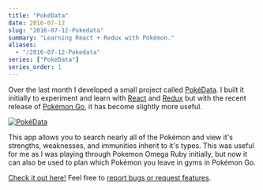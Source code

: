 ```yaml
---
title: "PokéData"
date: 2016-07-12
slug: "2016-07-12-Pokedata"
summary: "Learning React + Redux with Pokémon."
aliases:
  - "/2016-07-12-Pokedata"
series: ["PokeData"]
series_order: 1
---
```


Over the last month I developed a small project called
[PokéData](https://keawade.github.io/pokedata-old). I built it initially to experiment and learn
with [React](https://facebook.github.io/react/) and [Redux](http://redux.js.org/) but with the
recent release of [Pokémon Go](http://www.pokemon.com/us/pokemon-video-games/pokemon-go/), it has
become slightly more useful.

[![PokéData](/img/pokedata.png)](https://keawade.github.io/pokedata-old)

This app allows you to search nearly all of the Pokémon and view it's strengths, weaknesses, and
immunities inherit to it's types. This was useful for me as I was playing through Pokemon Omega Ruby
initially, but now it can also be used to plan which Pokémon you leave in gyms in Pokémon Go.

[Check it out here!](https://keawade.github.io/pokedata-old) Feel free to
[report bugs or request features](https://github.com/keawade/pokedata-old/issues).
